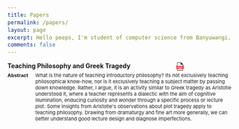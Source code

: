 ```yaml
---
title: Papers
permalink: /papers/
layout: page
excerpt: Hello peeps, I'm student of computer science from Banyuwangi, living in Jogjakarta. This blog for documentation about my programming journey, running on jekyll, hosting on netlify and using my own simple theme.
comments: false
---
```


<div style="display:block">
    <div style="display:flex">
        <div style="width:75%; font-weight: bold">Teaching Philosophy and Greek Tragedy</div>
        <div style="width:25%"><a href="assets/papers/1.pdf"><img src="/assets/img/pdf.png" height="20px"/></a></div>
</div>
<div style="display:flex; font-size: 11px">
    <div style="font-weight:bold; font-size: px; margin-right: 1rem">Abstract</div>
    <div> What is the nature of teaching introductory philosophy? Its not exclusively teaching philosophical know-how, nor is it exclusively teaching a subject matter by passing down knowledge. Rather, I argue, it is an activity similar to Greek tragedy as Aristotle understood it, where a teacher represents a dialectic with the aim of cognitive illumination, enducing curiosity and wonder through a specific process or lecture plot. Some insights from Aristotle's observations about plot tragedy apply to teaching philosophy. Drawing from dramaturgy and fine art more generally, we can better understand good lecture design and diagnose imperfections. </div> 
</div>
<div>
